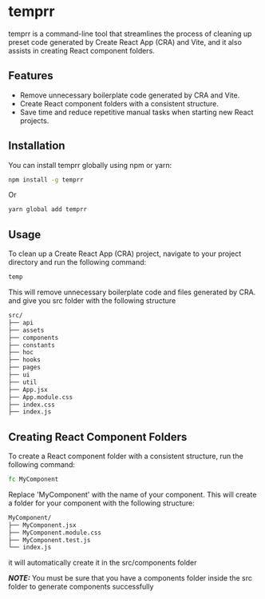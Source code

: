 # temprr

temprr is a command-line tool that streamlines the process of cleaning up preset code generated by Create React App (CRA) and Vite, and it also assists in creating React component folders.

## Features

- Remove unnecessary boilerplate code generated by CRA and Vite.
- Create React component folders with a consistent structure.
- Save time and reduce repetitive manual tasks when starting new React projects.

## Installation

You can install temprr globally using npm or yarn:

```bash
npm install -g temprr
```

Or

```bash
yarn global add temprr
```

## Usage

To clean up a Create React App (CRA) project, navigate to your project directory and run the following command:

```bash
temp
```

This will remove unnecessary boilerplate code and files generated by CRA.
and give you src folder with the following structure

```bash
src/
├── api
├── assets
├── components
├── constants
├── hoc
├── hooks
├── pages
├── ui
├── util
├── App.jsx
├── App.module.css
├── index.css
├── index.js
```

## Creating React Component Folders

To create a React component folder with a consistent structure, run the following command:

```bash
fc MyComponent
```

Replace 'MyComponent' with the name of your component. This will create a folder for your component with the following structure:

```bash
MyComponent/
├── MyComponent.jsx
├── MyComponent.module.css
├── MyComponent.test.js
└── index.js
```

it will automatically create it in the src/components folder

**_NOTE:_** You must be sure that you have a components folder inside the src folder to generate components successfully

